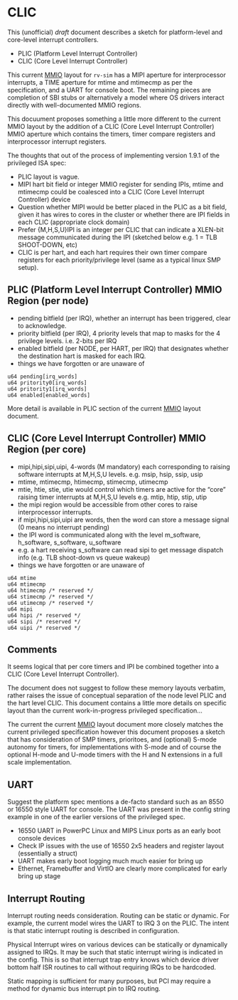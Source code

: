 # CLIC

This (unofficial) _draft_ document describes a sketch for platform-level and core-level interrupt controllers.

- PLIC (Platform Level Interrupt Controller)
- CLIC (Core Level Interrupt Controller)

This current [MMIO](mmio.md) layout for `rv-sim` has a MIPI aperture for interprocessor interrupts, a TIME aperture for mtime and mtimecmp as per the specification, and a UART for console boot. The remaining pieces are completion of SBI stubs or alternatively a model where OS drivers interact directly with well-documented MMIO regions.

This docuument proposes something a little more different to the current MMIO layout by the addition of a CLIC (Core Level Interrupt Controller) MMIO aperture which contains the timers, timer compare registers and interprocessor interrupt registers.

The thoughts that out of the process of implementing version 1.9.1 of the privileged ISA spec:

- PLIC layout is vague. 
- MIPI hart bit field or integer MMIO register for sending IPIs, mtime and mtimecmp could be coalesced into a CLIC (Core Level Interrupt Controller) device
- Question whether MIPI would be better placed in the PLIC as a bit field, given it has wires to cores in the cluster or whether there are IPI fields in each CLIC (appropriate clock domain)
- Prefer {M,H,S,U}IPI is an integer per CLIC that can indicate a XLEN-bit message communicated during the IPI (sketched below e.g. 1 = TLB SHOOT-DOWN, etc)
- CLIC is per hart, and each hart requires their own timer compare registers for each priority/privilege level (same as a typical linux SMP setup).

## PLIC (Platform Level Interrupt Controller) MMIO Region (per node)

- pending bitfield (per IRQ), whether an interrupt has been triggered, clear to acknowledge.
- priority bitfield (per IRQ), 4 priority levels that map to masks for the 4 privilege levels. i.e. 2-bits per IRQ
- enabled bitfield (per NODE, per HART, per IRQ) that designates whether the destination hart is masked for each IRQ.
- things we have forgotten or are unaware of

```
u64 pending[irq_words]
u64 pritority0[irq_words]
u64 pritority1[irq_words]
u64 enabled[enabled_words]
```
More detail is available in PLIC section of the current [MMIO](mmio.md) layout document.

## CLIC (Core Level Interrupt Controller) MMIO Region (per core)

- mipi,hipi,sipi,uipi, 4-words (M mandatory) each corresponding to raising software interrupts at M,H,S,U levels. e.g. msip, hsip, ssip, usip
- mtime, mtimecmp, htimecmp, stimecmp, utimecmp
- mtie, htie, stie, utie would control which timers are active for the “core” raising timer interrupts at M,H,S,U levels e.g. mtip, htip, stip, utip
- the mipi region would be accessible from other cores to raise interprocessor interrupts.
- if mipi,hipi,sipi,uipi are words, then the word can store a message signal (0 means no interrupt pending)
- the IPI word is communicated along with the level m_software, h_software, s_software, u_software
- e.g. a hart receiving s_software can read sipi to get message dispatch info (e.g. TLB shoot-down vs queue wakeup) 
- things we have forgotten or are unaware of

```
u64 mtime
u64 mtimecmp
u64 htimecmp /* reserved */
u64 stimecmp /* reserved */
u64 utimecmp /* reserved */
u64 mipi
u64 hipi /* reserved */
u64 sipi /* reserved */
u64 uipi /* reserved */
```

## Comments

It seems logical that per core timers and IPI be combined together into a CLIC (Core Level Interrupt Controller).

The document does not suggest to follow these memory layouts verbatim, rather raises the issue of conceptual separation of the node level PLIC and the hart level CLIC. This document contains a little more details on specific layout than the current work-in-progress privileged specification… 

The current the current [MMIO](mmio.md) layout document more closely matches the current privileged specification however this document proposes a sketch that has consideration of SMP timers, prioritoes, and (optional) S-mode autonomy for timers, for implementations with S-mode and of course the optional H-mode and U-mode timers with the H and N extensions in a full scale implementation.

## UART

Suggest the platform spec mentions a de-facto standard such as an 8550 or 16550 style UART for console. The UART was present in the config string example in one of the earlier versions of the privileged spec.

- 16550 UART in PowerPC Linux and MIPS Linux ports as an early boot console devices
- Check IP issues with the use of 16550 2x5 headers and register layout (essentially a struct)
- UART makes early boot logging much much easier for bring up
- Ethernet, Framebuffer and VirtIO are clearly more complicated for early bring up stage

## Interrupt Routing

Interrupt routing needs consideration. Routing can be static or dynamic. For example, the current model wires the UART to IRQ 3 on the PLIC. The intent is that static interrupt routing is described in configuration.

Physical Interrupt wires on various devices can be statically or dynamically assigned to IRQs. It may be such that static interrupt wiring is indicated in the config. This is so that interrupt trap entry knows which device driver bottom half ISR routines to call without requiring IRQs to be hardcoded.

Static mapping is sufficient for many purposes, but PCI may require a method for dynamic bus interrupt pin to IRQ routing.
